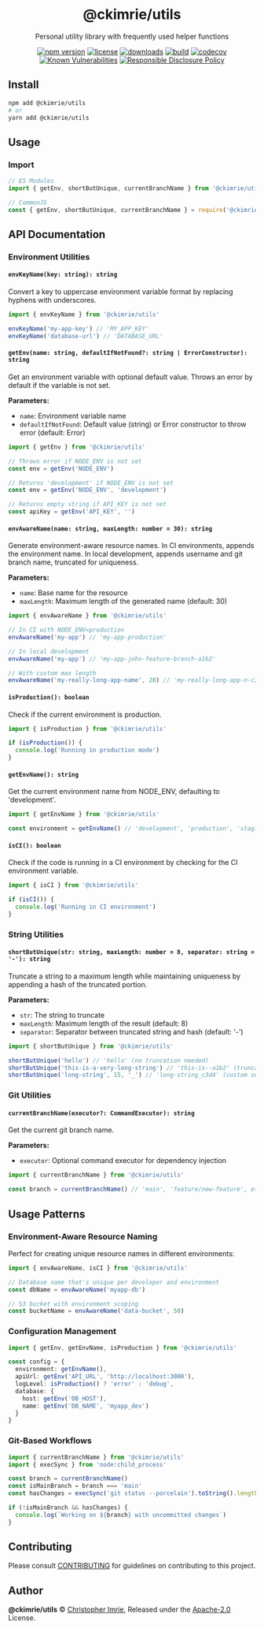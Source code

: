 <!-- markdownlint-disable -->

<p align="center"><h1 align="center">
  @ckimrie/utils
</h1>

<p align="center">
  Personal utility library with frequently used helper functions
</p>

<p align="center">
  <a href="https://www.npmjs.org/package/@ckimrie/utils"><img src="https://badgen.net/npm/v/@ckimrie/utils" alt="npm version"/></a>
  <a href="https://www.npmjs.org/package/@ckimrie/utils"><img src="https://badgen.net/npm/license/@ckimrie/utils" alt="license"/></a>
  <a href="https://www.npmjs.org/package/@ckimrie/utils"><img src="https://badgen.net/npm/dt/@ckimrie/utils" alt="downloads"/></a>
  <a href="https://github.com/ckimrie/@ckimrie/utils/actions?workflow=CI"><img src="https://github.com/ckimrie/@ckimrie/utils/workflows/CI/badge.svg" alt="build"/></a>
  <a href="https://codecov.io/gh/ckimrie/@ckimrie/utils"><img src="https://badgen.net/codecov/c/github/ckimrie/@ckimrie/utils" alt="codecov"/></a>
  <a href="https://snyk.io/test/github/ckimrie/@ckimrie/utils"><img src="https://snyk.io/test/github/ckimrie/@ckimrie/utils/badge.svg" alt="Known Vulnerabilities"/></a>
  <a href="./SECURITY.md"><img src="https://img.shields.io/badge/Security-Responsible%20Disclosure-yellow.svg" alt="Responsible Disclosure Policy" /></a>
</p>

## Install

```sh
npm add @ckimrie/utils
# or
yarn add @ckimrie/utils
```

## Usage

### Import

```typescript
// ES Modules
import { getEnv, shortButUnique, currentBranchName } from '@ckimrie/utils'

// CommonJS
const { getEnv, shortButUnique, currentBranchName } = require('@ckimrie/utils')
```

## API Documentation

### Environment Utilities

#### `envKeyName(key: string): string`

Convert a key to uppercase environment variable format by replacing hyphens with underscores.

```typescript
import { envKeyName } from '@ckimrie/utils'

envKeyName('my-app-key') // 'MY_APP_KEY'
envKeyName('database-url') // 'DATABASE_URL'
```

#### `getEnv(name: string, defaultIfNotFound?: string | ErrorConstructor): string`

Get an environment variable with optional default value. Throws an error by default if the variable is not set.

**Parameters:**
- `name`: Environment variable name
- `defaultIfNotFound`: Default value (string) or Error constructor to throw error (default: Error)

```typescript
import { getEnv } from '@ckimrie/utils'

// Throws error if NODE_ENV is not set
const env = getEnv('NODE_ENV')

// Returns 'development' if NODE_ENV is not set
const env = getEnv('NODE_ENV', 'development')

// Returns empty string if API_KEY is not set
const apiKey = getEnv('API_KEY', '')
```

#### `envAwareName(name: string, maxLength: number = 30): string`

Generate environment-aware resource names. In CI environments, appends the environment name. In local development, appends username and git branch name, truncated for uniqueness.

**Parameters:**
- `name`: Base name for the resource
- `maxLength`: Maximum length of the generated name (default: 30)

```typescript
import { envAwareName } from '@ckimrie/utils'

// In CI with NODE_ENV=production
envAwareName('my-app') // 'my-app-production'

// In local development
envAwareName('my-app') // 'my-app-john-feature-branch-a1b2'

// With custom max length
envAwareName('my-really-long-app-name', 20) // 'my-really-long-app-n-c3d4'
```

#### `isProduction(): boolean`

Check if the current environment is production.

```typescript
import { isProduction } from '@ckimrie/utils'

if (isProduction()) {
  console.log('Running in production mode')
}
```

#### `getEnvName(): string`

Get the current environment name from NODE_ENV, defaulting to 'development'.

```typescript
import { getEnvName } from '@ckimrie/utils'

const environment = getEnvName() // 'development', 'production', 'staging', etc.
```

#### `isCI(): boolean`

Check if the code is running in a CI environment by checking for the CI environment variable.

```typescript
import { isCI } from '@ckimrie/utils'

if (isCI()) {
  console.log('Running in CI environment')
}
```

### String Utilities

#### `shortButUnique(str: string, maxLength: number = 8, separator: string = '-'): string`

Truncate a string to a maximum length while maintaining uniqueness by appending a hash of the truncated portion.

**Parameters:**
- `str`: The string to truncate
- `maxLength`: Maximum length of the result (default: 8)
- `separator`: Separator between truncated string and hash (default: '-')

```typescript
import { shortButUnique } from '@ckimrie/utils'

shortButUnique('hello') // 'hello' (no truncation needed)
shortButUnique('this-is-a-very-long-string') // 'this-is--a1b2' (truncated with hash)
shortButUnique('long-string', 15, '_') // 'long-string_c3d4' (custom separator)
```

### Git Utilities

#### `currentBranchName(executor?: CommandExecutor): string`

Get the current git branch name.

**Parameters:**
- `executor`: Optional command executor for dependency injection

```typescript
import { currentBranchName } from '@ckimrie/utils'

const branch = currentBranchName() // 'main', 'feature/new-feature', etc.
```

## Usage Patterns

### Environment-Aware Resource Naming

Perfect for creating unique resource names in different environments:

```typescript
import { envAwareName, isCI } from '@ckimrie/utils'

// Database name that's unique per developer and environment
const dbName = envAwareName('myapp-db')

// S3 bucket with environment scoping
const bucketName = envAwareName('data-bucket', 50)
```

### Configuration Management

```typescript
import { getEnv, getEnvName, isProduction } from '@ckimrie/utils'

const config = {
  environment: getEnvName(),
  apiUrl: getEnv('API_URL', 'http://localhost:3000'),
  logLevel: isProduction() ? 'error' : 'debug',
  database: {
    host: getEnv('DB_HOST'),
    name: getEnv('DB_NAME', 'myapp_dev')
  }
}
```

### Git-Based Workflows

```typescript
import { currentBranchName } from '@ckimrie/utils'
import { execSync } from 'node:child_process'

const branch = currentBranchName()
const isMainBranch = branch === 'main'
const hasChanges = execSync('git status --porcelain').toString().length > 0

if (!isMainBranch && hasChanges) {
  console.log(`Working on ${branch} with uncommitted changes`)
}
```

## Contributing

Please consult [CONTRIBUTING](./.github/CONTRIBUTING.md) for guidelines on contributing to this project.

## Author

**@ckimrie/utils** © [Christopher Imrie](https://github.com/ckimrie), Released under the [Apache-2.0](./LICENSE) License.